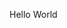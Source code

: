 Hello World
<!-- ### Hi there 👋 Follow me here👉 [linktr.ee/Jasonjones](https://linktr.ee/Jasonjones)

 
**jasojone/jasojone** is a ✨ _special_ ✨ repository because its `README.md` (this file) appears on your GitHub profile.
### Hi there 👋


**jasojone/jasojone** is a ✨ _special_ ✨ repository because its `README.md` (this file) appears on your GitHub profile.

Here are some ideas to get you started:
### 🌱 This is what I'm currently learning🌱
  
  
## 💻 Professionally 💻  
C# and .NET Core, SQL  
TypeScript, JS, React, Node.je, Bootstrap 5, and MUI  
Postman, jest, and Axios  
ADO, Azure Functions   

## 🎓 Academically 🎓  
Big Data and Cloud Computing  
Ethics and Applied Science  
Artificial Intelligence  
Computer Architecture   

## ✨ Personally ✨  
Be more coachable, mindful, and grateful to KEEP IT SIMPLE.   
To question the internal dialog that says, "Oh, that, that's normal."  
To lead and inspire others to become more actionable.    
**To be a better man, human, and father.**  

## 👨‍💻 I'm working on...👨‍💻   
Founding the Cal Poly Pomona Student Developer Club, building a community and legacy.  
A Cloud Computing application that utilizes Artificial Intelligence, Computer Vision, Data Science, and Big Data with an emphasis on bettering the mental health of WFH Workers.  
A DIY Cold plunge, and to become an ICE MAN.  

### Thanks for stopping by. Have a great day!  
 





<!-- ## &#x1f4c8; GitHub Stats -->

<!-- <a href="https://github.com/jasojone/jasojone">
  <img align="center" src="https://github-readme-stats.vercel.app/api/top-langs/?username=jasojone&hide=java,html,tex&title_color=ffffff&text_color=c9cacc&icon_color=2bbc8a&bg_color=1d1f21&langs_count=3" />
</a>
<a href="https://github.com/jasojone/jasojone">
  <img align="center" src="https://github-readme-stats.vercel.app/api?username=jasojone&show_icons=true&line_height=27&count_private=true&title_color=ffffff&text_color=c9cacc&icon_color=2bbc8a&bg_color=1d1f21" alt="Martin's GitHub Stats" />
</a>
<a href="https://github.com/jasojone/jasojone.github.io">
  <img align="center" src="https://github-readme-stats.vercel.app/api/pin/?username=jasojone&repo=jasojone.github.io&title_color=ffffff&text_color=c9cacc&icon_color=2bbc8a&bg_color=1d1f21" />
</a>
<a href="https://github.com/jasojone/Jason-Jones-LaTex-Internship-Resume">
  <img align="center" src="https://github-readme-stats.vercel.app/api/pin/?username=jasojone&repo=jason-jones-latex-internship-resume&title_color=ffffff&text_color=c9cacc&icon_color=2bbc8a&bg_color=1d1f21" />
</a>
 -->


   

<!-- - 👯 I’m looking to collaborate on ...
- 🔭 I’m currently working on ...
- 🤔 I’m looking for help with ...
- 💬 Ask me about ...
- 📫 How to reach me: ...
- 😄 Pronouns: ...
- ⚡ Fun fact: ...

 -->
